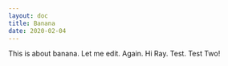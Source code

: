 ```yaml
---
layout: doc
title: Banana
date: 2020-02-04
---
```


This is about banana. Let me edit. Again. Hi Ray. Test. Test Two!
